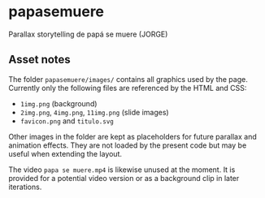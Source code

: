 # papasemuere

Parallax storytelling de papá se muere (JORGE)


## Asset notes

The folder `papasemuere/images/` contains all graphics used by the page.
Currently only the following files are referenced by the HTML and CSS:

- `1img.png` (background)
- `2img.png`, `4img.png`, `11img.png` (slide images)
- `favicon.png` and `titulo.svg`

Other images in the folder are kept as placeholders for future parallax
and animation effects. They are not loaded by the present code but may
be useful when extending the layout.

The video `papa se muere.mp4` is likewise unused at the moment. It is
provided for a potential video version or as a background clip in later
iterations.


